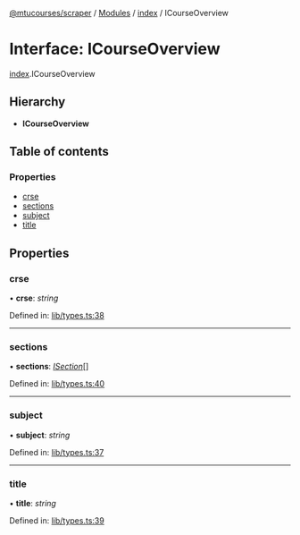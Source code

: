[@mtucourses/scraper](../README.md) / [Modules](../modules.md) / [index](../modules/index.md) / ICourseOverview

# Interface: ICourseOverview

[index](../modules/index.md).ICourseOverview

## Hierarchy

* **ICourseOverview**

## Table of contents

### Properties

- [crse](index.icourseoverview.md#crse)
- [sections](index.icourseoverview.md#sections)
- [subject](index.icourseoverview.md#subject)
- [title](index.icourseoverview.md#title)

## Properties

### crse

• **crse**: *string*

Defined in: [lib/types.ts:38](https://github.com/Michigan-Tech-Courses/scrapper/blob/7f05a47/src/lib/types.ts#L38)

___

### sections

• **sections**: [*ISection*](lib/types.isection.md)[]

Defined in: [lib/types.ts:40](https://github.com/Michigan-Tech-Courses/scrapper/blob/7f05a47/src/lib/types.ts#L40)

___

### subject

• **subject**: *string*

Defined in: [lib/types.ts:37](https://github.com/Michigan-Tech-Courses/scrapper/blob/7f05a47/src/lib/types.ts#L37)

___

### title

• **title**: *string*

Defined in: [lib/types.ts:39](https://github.com/Michigan-Tech-Courses/scrapper/blob/7f05a47/src/lib/types.ts#L39)
